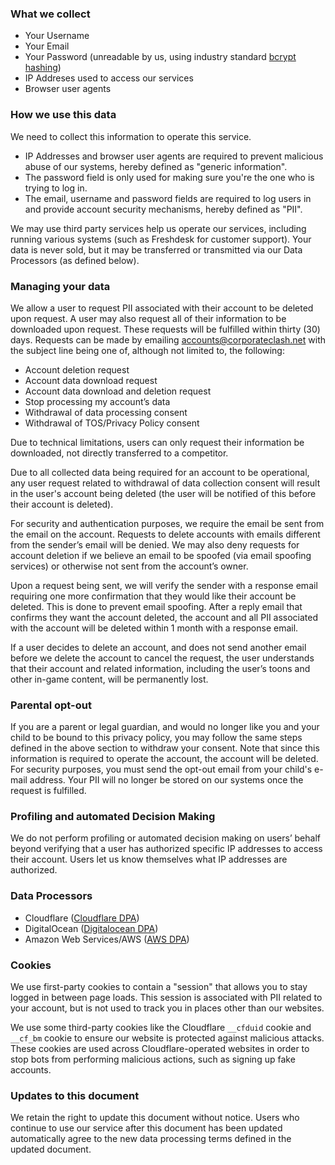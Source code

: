 ### What we collect

* Your Username
* Your Email
* Your Password (unreadable by us, using industry standard [bcrypt hashing](https://en.wikipedia.org/wiki/Bcrypt))
* IP Addreses used to access our services
* Browser user agents

### How we use this data

We need to collect this information to operate this service. 

* IP Addresses and browser user agents are required to prevent malicious abuse of our systems, hereby defined as "generic information".
* The password field is only used for making sure you're the one who is trying to log in.
* The email, username and password fields are required to log users in and provide account security mechanisms, hereby defined as "PII".

We may use third party services help us operate our services, including running various systems (such as Freshdesk for customer support). Your data is never sold, but it may be transferred or transmitted via our Data Processors (as defined below).   

### Managing your data

We allow a user to request PII associated with their account to be deleted upon request. A user may also request all of their information to be downloaded upon request. These requests will be fulfilled within thirty (30) days. Requests can be made by emailing accounts@corporateclash.net with the subject line being one of, although not limited to, the following:

* Account deletion request
* Account data download request
* Account data download and deletion request
* Stop processing my account’s data
* Withdrawal of data processing consent
* Withdrawal of TOS/Privacy Policy consent

Due to technical limitations, users can only request their information be downloaded, not directly transferred to a competitor.

Due to all collected data being required for an account to be operational, any user request related to withdrawal of data collection consent will result in the user's account being deleted (the user will be notified of this before their account is deleted). 

For security and authentication purposes, we require the email be sent from the email on the account. Requests to delete accounts with emails different from the sender’s email will be denied. We may also deny requests for account deletion if we believe an email to be spoofed (via email spoofing services) or otherwise not sent from the account’s owner.

Upon a request being sent, we will verify the sender with a response email requiring one more confirmation that they would like their account be deleted. This is done to prevent email spoofing. After a reply email that confirms they want the account deleted, the account and all PII associated with the account will be deleted within 1 month with a response email.

If a user decides to delete an account, and does not send another email before we delete the account to cancel the request, the user understands that their account and related information, including the user’s toons and other in-game content, will be permanently lost.

### Parental opt-out

If you are a parent or legal guardian, and would no longer like you and your child to be bound to this privacy policy, you may follow the same steps defined in the above section to withdraw your consent. Note that since this information is required to operate the account, the account will be deleted. For security purposes, you must send the opt-out email from your child's e-mail address. Your PII will no longer be stored on our systems once the request is fulfilled.

### Profiling and automated Decision Making

We do not perform profiling or automated decision making on users’ behalf beyond verifying that a user has authorized specific IP addresses to access their account. Users let us know themselves what IP addresses are authorized.

### Data Processors

* Cloudflare ([Cloudflare DPA](https://drive.google.com/file/d/1-3p3X_WYuP_864MMBIO0OfMi0Pahf6kW/view?usp=sharing))
* DigitalOcean ([Digitalocean DPA](https://www.digitalocean.com/legal/data-processing-agreement/))
* Amazon Web Services/AWS ([AWS DPA](https://d1.awsstatic.com/legal/aws-gdpr/AWS_GDPR_DPA.pdf))

### Cookies

We use first-party cookies to contain a "session" that allows you to stay logged in between page loads. This session is associated with PII related to your account, but is not used to track you in places other than our websites.

We use some third-party cookies like the Cloudflare `__cfduid` cookie and `__cf_bm` cookie to ensure our website is protected against malicious attacks. These cookies are used across Cloudflare-operated websites in order to stop bots from performing malicious actions, such as signing up fake accounts.

### Updates to this document

We retain the right to update this document without notice. Users who continue to use our service after this document has been updated automatically agree to the new data processing terms defined in the updated document.
